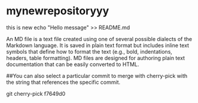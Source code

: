 # mynewrepositoryyy
this is new echo "Hello message" >> README.md


An MD file is a text file created using one of several possible dialects of the Markdown language. It is saved in plain text format but includes inline text symbols that define how to format the text (e.g., bold, indentations, headers, table formatting). MD files are designed for authoring plain text documentation that can be easily converted to HTML.

##You can also select a particular commit to merge with cherry-pick with the string that references the specific commit.

git cherry-pick f7649d0
